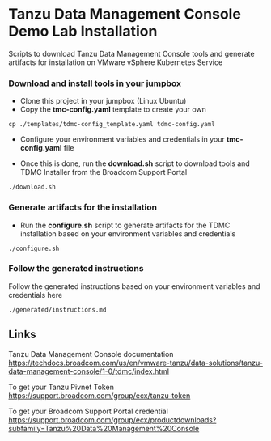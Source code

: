 Tanzu Data Management Console Demo Lab Installation
=================

Scripts to download Tanzu Data Management Console tools and generate artifacts for installation on VMware vSphere Kubernetes Service

### Download and install tools in your jumpbox ###

- Clone this project in your jumpbox (Linux Ubuntu)
- Copy the **tmc-config.yaml** template to create your own
```
cp ./templates/tdmc-config_template.yaml tdmc-config.yaml
```
- Configure your environment variables and credentials in your **tmc-config.yaml** file

- Once this is done, run the **download.sh** script to download tools and TDMC Installer from the Broadcom Support Portal

```
./download.sh
```

### Generate artifacts for the installation ###

- Run the **configure.sh** script to generate artifacts for the TDMC installation based on your environment variables and credentials

```
./configure.sh
```

### Follow the generated instructions ###

Follow the generated instructions based on your environment variables and credentials here
```
./generated/instructions.md
```

Links
-------

Tanzu Data Management Console documentation\
https://techdocs.broadcom.com/us/en/vmware-tanzu/data-solutions/tanzu-data-management-console/1-0/tdmc/index.html

To get your Tanzu Pivnet Token\
https://support.broadcom.com/group/ecx/tanzu-token

To get your Broadcom Support Portal credential\
https://support.broadcom.com/group/ecx/productdownloads?subfamily=Tanzu%20Data%20Management%20Console


